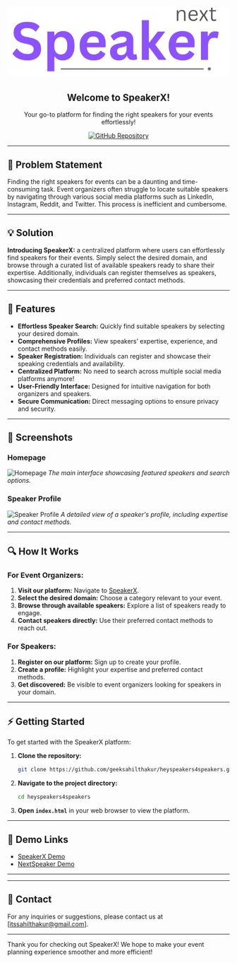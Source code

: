
# ![SpeakerX Logo](/logo.png)

<div align="center">
  <h2>Welcome to SpeakerX!</h2>
  <p>Your go-to platform for finding the right speakers for your events effortlessly!</p>
  <a href="https://github.com/geeksahilthakur/heyspeakers4speakers" target="_blank">
    <img src="https://img.shields.io/badge/GitHub-View%20Code-lightgrey?style=flat-square" alt="GitHub Repository">
  </a>
</div>

---

## 🚀 Problem Statement
Finding the right speakers for events can be a daunting and time-consuming task. Event organizers often struggle to locate suitable speakers by navigating through various social media platforms such as LinkedIn, Instagram, Reddit, and Twitter. This process is inefficient and cumbersome.

---

## 💡 Solution
**Introducing SpeakerX:** a centralized platform where users can effortlessly find speakers for their events. Simply select the desired domain, and browse through a curated list of available speakers ready to share their expertise. Additionally, individuals can register themselves as speakers, showcasing their credentials and preferred contact methods.

---

## 🌟 Features
- **Effortless Speaker Search:** Quickly find suitable speakers by selecting your desired domain.
- **Comprehensive Profiles:** View speakers’ expertise, experience, and contact methods easily.
- **Speaker Registration:** Individuals can register and showcase their speaking credentials and availability.
- **Centralized Platform:** No need to search across multiple social media platforms anymore!
- **User-Friendly Interface:** Designed for intuitive navigation for both organizers and speakers.
- **Secure Communication:** Direct messaging options to ensure privacy and security.

---

## 📸 Screenshots
### Homepage
![Homepage](path/to/homepage-screenshot.png)
*The main interface showcasing featured speakers and search options.*

### Speaker Profile
![Speaker Profile](path/to/speaker-profile-screenshot.png)
*A detailed view of a speaker's profile, including expertise and contact methods.*

---

## 🔍 How It Works
### For Event Organizers:
1. **Visit our platform:** Navigate to [SpeakerX](https://speakerx.netlify.app/).
2. **Select the desired domain:** Choose a category relevant to your event.
3. **Browse through available speakers:** Explore a list of speakers ready to engage.
4. **Contact speakers directly:** Use their preferred contact methods to reach out.

### For Speakers:
1. **Register on our platform:** Sign up to create your profile.
2. **Create a profile:** Highlight your expertise and preferred contact methods.
3. **Get discovered:** Be visible to event organizers looking for speakers in your domain.

---

## ⚡ Getting Started
To get started with the SpeakerX platform:

1. **Clone the repository:**
   ```bash
   git clone https://github.com/geeksahilthakur/heyspeakers4speakers.git
   ```

2. **Navigate to the project directory:**
   ```bash
   cd heyspeakers4speakers
   ```

3. **Open `index.html`** in your web browser to view the platform.

---

## 🎥 Demo Links
- [SpeakerX Demo](https://speakerx.netlify.app/)
- [NextSpeaker Demo](https://nextspeaker.netlify.app/home.html)

---

---

## 📧 Contact
For any inquiries or suggestions, please contact us at [itssahilthakur@gmail.com].

---

Thank you for checking out SpeakerX! We hope to make your event planning experience smoother and more efficient!

